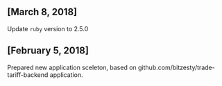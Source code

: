 ## [March 8, 2018]

Update `ruby` version to 2.5.0

## [February 5, 2018]

Prepared new application sceleton, based on github.com/bitzesty/trade-tariff-backend application.
